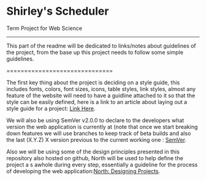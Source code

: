 Shirley's Scheduler
=====================

Term Project for Web Science

-------

This part of the readme will be dedicated to links/notes about guidelines of the project, from the base up this project needs to follow some simple guidelines. 

==============================

The first key thing about the project is deciding on a style guide, this includes fonts, colors, font sizes, icons, table styles, link styles, almost any feature of the website will need to have a guidline attached to it so that the style can be easily defined, here is a link to an article about laying out a style guide for a project: [Link Here](http://fireworks.smashingmagazine.com/2014/02/17/effective-style-guides-with-adobe-fireworks/).


We will also be using SemVer v2.0.0 to declare to the developers what version the web application is currently at (note that once we start breaking down features we will use branches to keep track of beta builds and also the last (X.Y.Z) X version previous to the current working one : [SemVer](http://semver.org/spec/v2.0.0.html).


Also we will be using some of the design principles presented in this repository also hosted on github, North will be used to help define the project a s awhole during every step, essentially a guideline for the process of developing the web application:[North: Designing Projects](https://github.com/Snugug/north).
